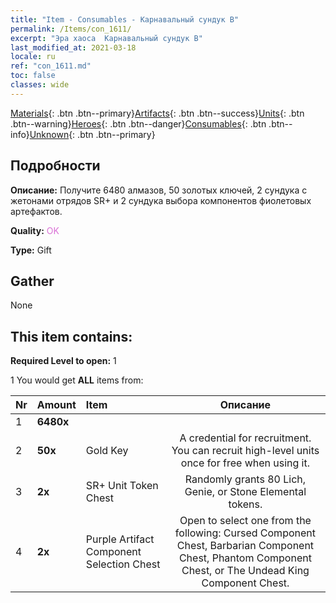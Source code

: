 ```yaml
---
title: "Item - Consumables - Карнавальный сундук B"
permalink: /Items/con_1611/
excerpt: "Эра хаоса  Карнавальный сундук B"
last_modified_at: 2021-03-18
locale: ru
ref: "con_1611.md"
toc: false
classes: wide
---
```

 [Materials](/ru/Items/){: .btn .btn--primary}[Artifacts](/ru/Items/Artifacts/){: .btn .btn--success}[Units](/ru/Items/Units/){: .btn .btn--warning}[Heroes](/ru/Items/Heroes/){: .btn .btn--danger}[Consumables](/ru/Items/Consumables/){: .btn .btn--info}[Unknown](/ru/Items/Unknown/){: .btn .btn--primary}

## Подробности
 **Описание:** Получите 6480 алмазов, 50 золотых ключей, 2 сундука с жетонами отрядов SR+ и 2 сундука выбора компонентов фиолетовых артефактов.

 **Quality:** <span style="color: #DA70D6">OK</span>

 **Type:** Gift

## Gather

  None

## This item contains:

 **Required Level to open:** 1

 1 You would get **ALL** items  from:

  | Nr | Amount |     Item    | Описание |
  |:---|:-------|:------------|:-----------:|
  | 1 |  **6480x** | <i class="fas fa-gem"/> |  | 
  | 2 |  **50x** | Gold Key | A credential for recruitment. You can recruit high-level units once for free when using it.  | 
  | 3 |  **2x** | SR+ Unit Token Chest | Randomly grants 80 Lich, Genie, or Stone Elemental tokens.  | 
  | 4 |  **2x** | Purple Artifact Component Selection Chest | Open to select one from the following: Cursed Component Chest, Barbarian Component Chest, Phantom Component Chest, or The Undead King Component Chest.  | 
